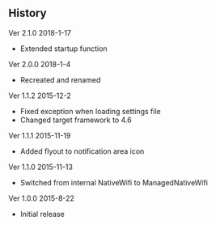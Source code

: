 ﻿## History

Ver 2.1.0 2018-1-17

 - Extended startup function

Ver 2.0.0 2018-1-4

 - Recreated and renamed

Ver 1.1.2 2015-12-2

 - Fixed exception when loading settings file
 - Changed target framework to 4.6

Ver 1.1.1 2015-11-19

 - Added flyout to notification area icon

Ver 1.1.0 2015-11-13

 - Switched from internal NativeWifi to ManagedNativeWifi

Ver 1.0.0 2015-8-22

 - Initial release